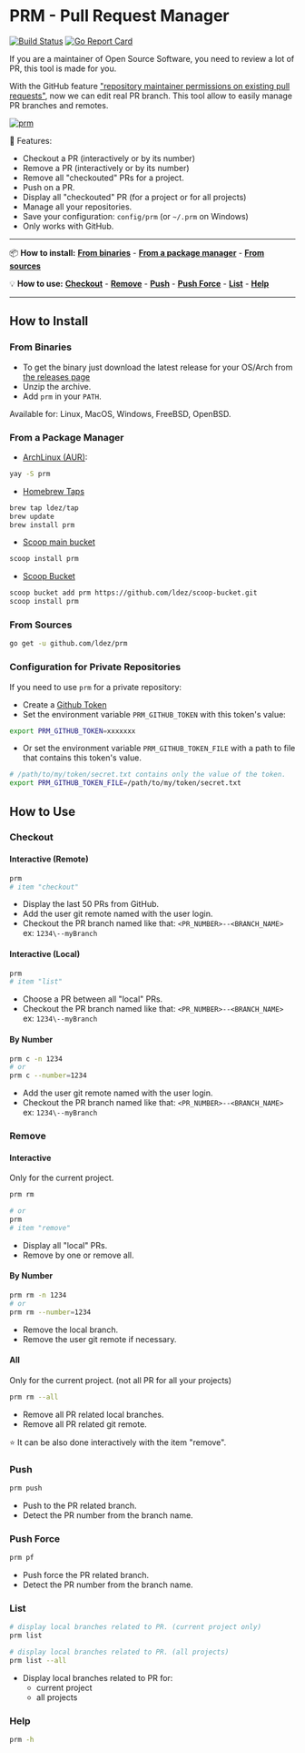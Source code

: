 # PRM - Pull Request Manager

[![Build Status](https://travis-ci.org/ldez/prm.svg?branch=master)](https://travis-ci.org/ldez/prm)
[![Go Report Card](https://goreportcard.com/badge/github.com/ldez/prm)](https://goreportcard.com/report/github.com/ldez/prm)


If you are a maintainer of Open Source Software, you need to review a lot of PR, this tool is made for you.

With the GitHub feature ["repository maintainer permissions on existing pull requests"](https://help.github.com/articles/allowing-changes-to-a-pull-request-branch-created-from-a-fork/), now we can edit real PR branch.
This tool allow to easily manage PR branches and remotes.

[![prm](https://asciinema.org/a/176222.png)](https://asciinema.org/a/176222)

:briefcase: Features:

* Checkout a PR (interactively or by its number)
* Remove a PR (interactively or by its number)
* Remove all "checkouted" PRs for a project.
* Push on a PR.
* Display all "checkouted" PR (for a project or for all projects)
* Manage all your repositories.
* Save your configuration: `config/prm` (or `~/.prm` on Windows)
* Only works with GitHub.

---

:package: **How to install:**
**[From binaries](#from-binaries)** -
**[From a package manager](#from-a-package-manager)** -
**[From sources](#from-sources)** 

:bulb: **How to use:**
**[Checkout](#checkout)** -
**[Remove](#remove)** -
**[Push](#push)** -
**[Push Force](#push-force)** -
**[List](#list)** -
**[Help](#help)**

---

## How to Install

### From Binaries

* To get the binary just download the latest release for your OS/Arch from [the releases page](https://github.com/ldez/prm/releases)
* Unzip the archive.
* Add `prm` in your `PATH`.

Available for: Linux, MacOS, Windows, FreeBSD, OpenBSD.

### From a Package Manager

- [ArchLinux (AUR)](https://aur.archlinux.org/packages/prm/):
```bash
yay -S prm
```

- [Homebrew Taps](https://github.com/ldez/homebrew-tap)
```bash
brew tap ldez/tap
brew update
brew install prm
```

- [Scoop main bucket](https://github.com/lukesampson/scoop)
```bash
scoop install prm
```

- [Scoop Bucket](https://github.com/ldez/scoop-bucket)
```bash
scoop bucket add prm https://github.com/ldez/scoop-bucket.git
scoop install prm
```

### From Sources

```bash
go get -u github.com/ldez/prm
```

### Configuration for Private Repositories

If you need to use `prm` for a private repository:

* Create a [Github Token](https://help.github.com/articles/creating-a-personal-access-token-for-the-command-line/)
* Set the environment variable `PRM_GITHUB_TOKEN` with this token's value:
```bash
export PRM_GITHUB_TOKEN=xxxxxxx
```
* Or set the environment variable `PRM_GITHUB_TOKEN_FILE` with a path to file that contains this token's value.
```bash
# /path/to/my/token/secret.txt contains only the value of the token.
export PRM_GITHUB_TOKEN_FILE=/path/to/my/token/secret.txt
```


## How to Use

### Checkout

#### Interactive (Remote)

```bash
prm
# item "checkout"
```

* Display the last 50 PRs from GitHub.
* Add the user git remote named with the user login.
* Checkout the PR branch named like that: `<PR_NUMBER>--<BRANCH_NAME>`
ex: `1234\--myBranch`

#### Interactive (Local)

```bash
prm
# item "list"
```

* Choose a PR between all "local" PRs.
* Checkout the PR branch named like that: `<PR_NUMBER>--<BRANCH_NAME>`
ex: `1234\--myBranch`

#### By Number

```bash
prm c -n 1234
# or
prm c --number=1234
```

* Add the user git remote named with the user login.
* Checkout the PR branch named like that: `<PR_NUMBER>--<BRANCH_NAME>`
ex: `1234\--myBranch`

### Remove

#### Interactive

Only for the current project.

```bash
prm rm

# or
prm
# item "remove"
```

* Display all "local" PRs.
* Remove by one or remove all.

#### By Number

```bash
prm rm -n 1234
# or
prm rm --number=1234
```

* Remove the local branch.
* Remove the user git remote if necessary.

#### All

Only for the current project. (not all PR for all your projects)

```bash
prm rm --all
```

* Remove all PR related local branches.
* Remove all PR related git remote.

:star: It can be also done interactively with the item "remove".

### Push

```bash
prm push
```

* Push to the PR related branch.
* Detect the PR number from the branch name.

### Push Force

```bash
prm pf
```

* Push force the PR related branch.
* Detect the PR number from the branch name.

### List

```bash
# display local branches related to PR. (current project only)
prm list

# display local branches related to PR. (all projects)
prm list --all
```

* Display local branches related to PR for:
  * current project
  * all projects

### Help

```bash
prm -h
```
